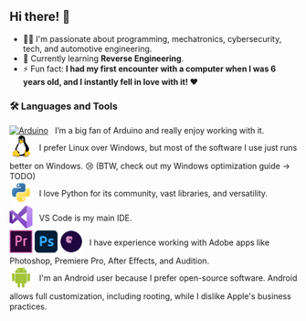 ## Hi there! 👋  

- 👨‍🎓 I'm passionate about programming, mechatronics, cybersecurity, tech, and automotive engineering.  
- 🌱 Currently learning **Reverse Engineering**.  
- ⚡ Fun fact: **I had my first encounter with a computer when I was 6 years old, and I instantly fell in love with it! ❤️**  

### 🛠️ Languages and Tools  

<p align="left">  

<a href="https://www.arduino.cc/" target="_blank" rel="noreferrer" style="display: inline-block; vertical-align: middle;">
  <img src="https://cdn.worldvectorlogo.com/logos/arduino-1.svg" alt="Arduino" width="40" height="40"/>
</a>
<span style="vertical-align: middle;">&nbsp;&nbsp;I’m a big fan of Arduino and really enjoy working with it.</span><br>  

<a href="https://www.linux.org/" target="_blank" rel="noreferrer" style="display: inline-block; vertical-align: middle;">
  <img src="https://raw.githubusercontent.com/devicons/devicon/master/icons/linux/linux-original.svg" alt="Linux" width="40" height="40"/>
</a>
<span style="vertical-align: middle;">&nbsp;&nbsp;I prefer Linux over Windows, but most of the software I use just runs better on Windows. 😢 (BTW, check out my Windows optimization guide -> TODO)</span><br>  

<a href="https://www.python.org" target="_blank" rel="noreferrer" style="display: inline-block; vertical-align: middle;">
  <img src="https://raw.githubusercontent.com/devicons/devicon/master/icons/python/python-original.svg" alt="Python" width="40" height="40"/>
</a>
<span style="vertical-align: middle;">&nbsp;&nbsp;I love Python for its community, vast libraries, and versatility.</span><br>  

<a href="https://visualstudio.microsoft.com/" target="_blank" rel="noreferrer" style="display: inline-block; vertical-align: middle;">
  <img src="https://raw.githubusercontent.com/devicons/devicon/refs/heads/master/icons/visualstudio/visualstudio-original.svg" alt="Visual Studio" width="40" height="40"/>
</a>
<span style="vertical-align: middle;">&nbsp;&nbsp;VS Code is my main IDE.</span><br>  

<a href="https://www.adobe.com/" target="_blank" rel="noreferrer" style="display: inline-block; vertical-align: middle;">
  <img src="https://raw.githubusercontent.com/devicons/devicon/refs/heads/master/icons/premierepro/premierepro-original.svg" alt="Premiere Pro" width="40" height="40"/>
</a>
<a href="https://www.adobe.com/" target="_blank" rel="noreferrer" style="display: inline-block; vertical-align: middle;">
  <img src="https://raw.githubusercontent.com/devicons/devicon/refs/heads/master/icons/photoshop/photoshop-original.svg" alt="Photoshop" width="40" height="40"/>
</a>
<a href="https://www.adobe.com/" target="_blank" rel="noreferrer" style="display: inline-block; vertical-align: middle;">
  <img src="https://raw.githubusercontent.com/devicons/devicon/refs/heads/master/icons/aftereffects/aftereffects-original.svg" alt="After Effects" width="40" height="40"/>
</a>
<span style="vertical-align: middle;">&nbsp;&nbsp;I have experience working with Adobe apps like Photoshop, Premiere Pro, After Effects, and Audition.</span><br>  

<a href="https://www.android.com/" target="_blank" rel="noreferrer" style="display: inline-block; vertical-align: middle;">
  <img src="https://raw.githubusercontent.com/devicons/devicon/refs/heads/master/icons/android/android-plain.svg" alt="Android" width="40" height="40"/>
</a>
<span style="vertical-align: middle;">&nbsp;&nbsp;I'm an Android user because I prefer open-source software. Android allows full customization, including rooting, while I dislike Apple's business practices.</span><br>  

</p>
